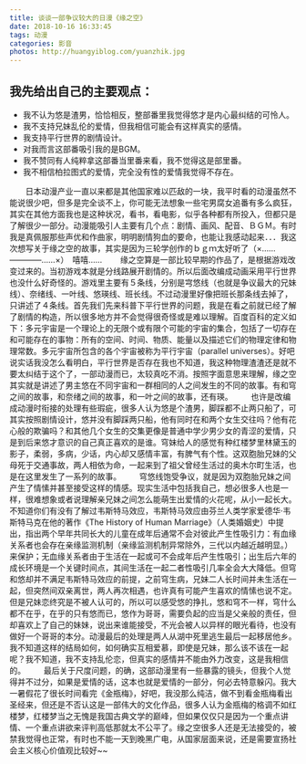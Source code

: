 ```yaml
---
title: 谈谈一部争议较大的日漫《缘之空》
date: 2018-10-16 16:33:45
tags: 动漫
categories: 影音
photos: http://huangyiblog.com/yuanzhik.jpg
---
```


## 我先给出自己的主要观点：

- 我不认为悠是渣男，恰恰相反，整部番里我觉得悠才是内心最纠结的可怜人。
- 我不支持兄妹乱伦的爱情，但我相信可能会有这样真实的感情。
- 我支持平行世界的剧情设计。
- 对我而言这部番吸引我的是BGM。
- 我不赞同有人纯粹拿这部番当里番来看，我不觉得这是部里番。
- 我不相信柏拉图式的爱情，完全没有性的爱情我觉得不存在。

<!-- more -->

　　日本动漫产业一直以来都是其他国家难以匹敌的一块，我平时看的动漫虽然不能说很少吧，但多是完全谈不上，你可能无法想象一些宅男腐女追番有多么疯狂，其实在其他方面我也是这种状况，看书，看电影，似乎各种都有所投入，但都只是了解很少一部分。动漫能吸引人主要有几个点：剧情、画风、配音、ＢＧＭ。有时我是真佩服那些声优和作曲家，明明剧情狗血的要命，也能让我感动起来．．．我这次想写关于缘之空的故事，其实是因为三轮学创作的ｂｇｍ太好听了（×……————……×）　嘻嘻……
　　缘之空算是一部比较早期的作品了，是根据游戏改变过来的。当初游戏本就是分线路展开剧情的。所以后面改编成动画采用平行世界也没什么好奇怪的。游戏里主要有５条线，分别是宆悠线（也就是争议最大的兄妹线）、奈绪线、一叶线、悠瑛线、班长线。不过动漫里好像把班长那条线去掉了，只讲述了４条线。首先我们先来科普下平行世界的问题，我是在看之前就已经了解了剧情的构造，所以很多地方并不会觉得很奇怪或是难以理解。百度百科的定义如下：多元宇宙是一个理论上的无限个或有限个可能的宇宙的集合，包括了一切存在和可能存在的事物：所有的空间、时间、物质、能量以及描述它们的物理定律和物理常数。多元宇宙所包含的各个宇宙被称为平行宇宙（parallel universes）。好吧说实话我没怎么看明白，平行世界是否存在我也不知道，我这种物理渣渣还是就不要太纠结于这个了，一部动漫而已，太较真吃不消。按照字面意思来理解，缘之空其实就是讲述了男主悠在不同宇宙和一群相同的人之间发生的不同的故事。有和穹之间的故事，和奈绪之间的故事，和一叶之间的故事，还有瑛。
　　也许是改编成动漫时衔接的处理有些瑕疵，很多人认为悠是个渣男，脚踩都不止两只船了，可其实按照剧情设计，悠并没有脚踩两只船，他有同时在和两个女生交往吗？他有花心般的欺骗吗？和其他几个女生的交集更像是普通中学少男少女的青涩的爱情，只是到后来悠才意识的自己真正喜欢的是谁。穹妹给人的感觉有种红楼梦里林黛玉的影子，柔弱，多病，少话，内心却又感情丰富，有脾气有个性。这双胞胎兄妹的父母死于交通事故，两人相依为命，一起来到了祖父曾经生活过的奥木尔町生活，也是在这里发生了一系列的故事。
　　穹悠线饱受争议，就是因为双胞胎兄妹之间产生了情愫并甚至接受这样的情感。现实生活中包括我自己，想必很多人也是一样，很难想象或者说理解亲兄妹之间怎么能萌生出爱情的火花呢，从小一起长大。不知道你们有没有了解过韦斯特马效应，韦斯特马效应由芬兰人类学家爱德华·韦斯特马克在他的著作《The History of Human Marriage》（人类婚姻史）中提出，指出两个早年共同长大的儿童在成年后通常不会对彼此产生性吸引力：有血缘关系者也会存在亲缘监测机制（亲缘监测机制异常除外，三代以内越近越明显。）来保护；无血缘关系者由于生活在一起或可不会成年后产生性吸引；出生后六年的成长环境是一个关键时间点，其间生活在一起二者性吸引几率全会大大降低。但穹和悠却并不满足韦斯特马效应的前提，之前穹生病，兄妹二人长时间并未生活在一起，但突然间双亲离世，两人再次相遇，也许真有可能产生喜欢的情愫也说不定。但是兄妹恋终究是不被人认可的，所以可以感受悠的挣扎，悠和穹不一样，穹什么都不在乎，在乎的只有悠而已，悠作为哥哥，需要负起的应当是父亲般的责任，但却喜欢上了自己的妹妹，说出来谁能接受，不光会被人以异样的眼光看待，也没有做好一个哥哥的本分。动漫最后的处理是两人从湖中死里逃生最后一起移居他乡。我不知道这样的结局如何，如何确实互相爱慕，即使是兄妹，那么该不该在一起呢？我不知道，我不支持乱伦恋，但真实的感情并不能由外力改变，这是我相信的。
　　最后关于尺度问题，的确，这部动漫里有一些暴露的镜头，但我个人觉得并不过分，如果是爱情的话，这本也就是爱情的一部分，何必去特意躲闪。我大一暑假花了很长时间看完《金瓶梅》，好吧，我没那么纯洁，做不到看金瓶梅看出圣经来，但还是不否认这是一部伟大的文化作品，很多人认为金瓶梅的格调不如红楼梦，红楼梦当之无愧是我国古典文学的巅峰，但如果仅仅只是因为一个重点讲情、一个重点讲欲来评判高低那就太不公平了。缘之空很多人还是无法接受的，被禁我觉得也正常，有时也不能一天到晚黑广电，从国家层面来说，还是需要宣扬社会主义核心价值观比较好~~
